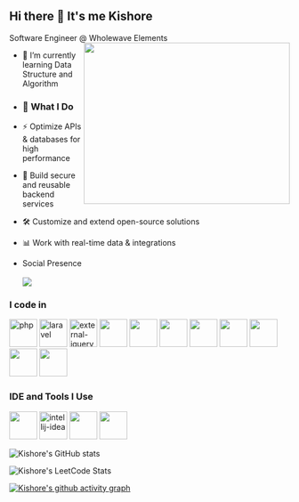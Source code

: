 ## Hi there 👋 It's me Kishore

Software Engineer @ Wholewave Elements
<img align="right" width="370" height="290" src="https://i.pinimg.com/originals/47/f0/34/47f0342cec72b800463bf003eac1257e.gif">                                               
- 🌱 I’m currently learning Data Structure and Algorithm

- ### 📌 What I Do  
- ⚡ Optimize APIs & databases for high performance  
- 🔗 Build secure and reusable backend services  
- 🛠️ Customize and extend open-source solutions  
- 📊 Work with real-time data & integrations  

- Social Presence
<br />  <br /> [<img src="https://img.shields.io/badge/LinkedIn-0077B5?style=for-the-badge&logo=linkedin&logoColor=white" />](https://www.linkedin.com/in/kishore-sde/)
### I code in
<img width="50" height="50" src="https://img.icons8.com/parakeet/48/php.png" alt="php"/> <img width="50" height="50" src="https://img.icons8.com/fluency/48/laravel.png" alt="laravel"/> <img width="50" height="50" src="https://img.icons8.com/external-tal-revivo-color-tal-revivo/48/external-jquery-is-a-javascript-library-designed-to-simplify-html-logo-color-tal-revivo.png" alt="external-jquery-is-a-javascript-library-designed-to-simplify-html-logo-color-tal-revivo"/> <img height="50" width="50" src="https://img.icons8.com/color/48/000000/java-coffee-cup-logo.png" /> <img height="50" width="50" src="https://img.icons8.com/color/48/000000/html-5.png" /> <img height="50" width="50" src="https://img.icons8.com/color/48/000000/css3.png" />  <img height="50" width="50" src="https://img.icons8.com/color/48/000000/bootstrap.png" />
<img height="50" width="50" src="https://img.icons8.com/color/48/000000/javascript.png"/> <img height="50" width="50" src="https://img.icons8.com/color/48/000000/react-native.png"/>  <img height="50" width="50" src="https://img.icons8.com/color/48/000000/mysql-logo.png"/>   <img height="50" width="50" src="https://img.icons8.com/color/48/null/graphql.png"/>

### IDE and Tools I Use
<img height="50" width="50" src="https://img.icons8.com/color/48/000000/visual-studio-code-2019.png"/> <img width="50" height="50" src="https://img.icons8.com/color/48/intellij-idea.png" alt="intellij-idea"/> <img height="50" width="50" src="https://img.icons8.com/color/50/000000/git.png"/>  <img height="50" src="https://img.icons8.com/color/480/null/notion--v1.png" /> 



![Kishore's GitHub stats](https://github-readme-stats.vercel.app/api?username=kishore-sde&theme=dark&show_icons=true&&hide=issues,contribs)

![Kishore's LeetCode Stats](https://leetcard.jacoblin.cool/kishore-sde?theme=dark&font=Zen%20Antique&ext=heatmap)

[![Kishore's github activity graph](https://github-readme-activity-graph.vercel.app/graph?username=kishore-sde&bg_color=000000&color=ffffff&line=51f565&point=ffffff&area=true&hide_border=true)](https://github.com/ashutosh00710/github-readme-activity-graph)
